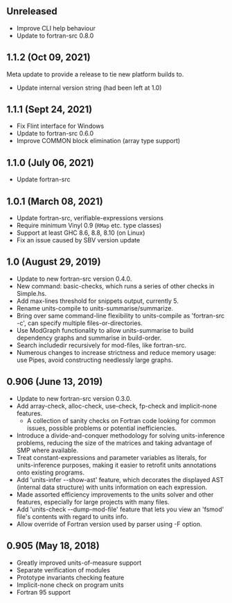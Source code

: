 ## Unreleased

* Improve CLI help behaviour
* Update to fortran-src 0.8.0

## 1.1.2 (Oct 09, 2021)

Meta update to provide a release to tie new platform builds to.

* Update internal version string (had been left at 1.0)

## 1.1.1 (Sept 24, 2021)

* Fix Flint interface for Windows
* Update to fortran-src 0.6.0
* Improve COMMON block elimination (array type support)

## 1.1.0 (July 06, 2021)

* Update fortran-src

## 1.0.1 (March 08, 2021)

* Update fortran-src, verifiable-expressions versions
* Require minimum Vinyl 0.9 (`RMap` etc. type classes)
* Support at least GHC 8.6, 8.8, 8.10 (on Linux)
* Fix an issue caused by SBV version update

## 1.0 (August 29, 2019)

* Update to new fortran-src version 0.4.0.
* New command: basic-checks, which runs a series of other checks in Simple.hs.
* Add max-lines threshold for snippets output, currently 5.
* Rename units-compile to units-summarise/summarize.
* Bring over same command-line flexibility to units-compile as 'fortran-src -c', can specify multiple files-or-directories.
* Use ModGraph functionality to allow units-summarise to build dependency graphs and summarise in build-order.
* Search includedir recursively for mod-files, like fortran-src.
* Numerous changes to increase strictness and reduce memory usage: use Pipes, avoid constructing needlessly large graphs.

## 0.906 (June 13, 2019)

* Update to new fortran-src version 0.3.0.
* Add array-check, alloc-check, use-check, fp-check and implicit-none features.
  * A collection of sanity checks on Fortran code looking for common issues, possible problems or potential inefficiencies.
* Introduce a divide-and-conquer methodology for solving units-inference problems, reducing the size of the matrices and taking advantage of SMP where available.
* Treat constant-expressions and parameter variables as literals, for units-inference purposes, making it easier to retrofit units annotations onto existing programs.
* Add 'units-infer --show-ast' feature, which decorates the displayed AST (internal data structure) with units information on each expression.
* Made assorted efficiency improvements to the units solver and other features, especially for large projects with many files.
* Add 'units-check --dump-mod-file' feature that lets you view an 'fsmod' file's contents with regard to units info.
* Allow override of Fortran version used by parser using -F option.

## 0.905 (May 18, 2018)

* Greatly improved units-of-measure support
* Separate verification of modules
* Prototype invariants checking feature
* Implicit-none check on program units
* Fortran 95 support
